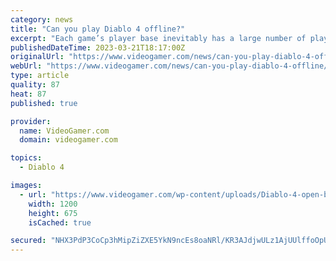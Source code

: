 ```yaml
---
category: news
title: "Can you play Diablo 4 offline?"
excerpt: "Each game’s player base inevitably has a large number of players that prefer playing offline or solo and Diablo 4 is no different. NOW READ: Is Diablo 4 gender locked? With this in mind, a question ..."
publishedDateTime: 2023-03-21T18:17:00Z
originalUrl: "https://www.videogamer.com/news/can-you-play-diablo-4-offline/"
webUrl: "https://www.videogamer.com/news/can-you-play-diablo-4-offline/"
type: article
quality: 87
heat: 87
published: true

provider:
  name: VideoGamer.com
  domain: videogamer.com

topics:
  - Diablo 4

images:
  - url: "https://www.videogamer.com/wp-content/uploads/Diablo-4-open-beta.jpg"
    width: 1200
    height: 675
    isCached: true

secured: "NHX3PdP3CoCp3hMipZiZXE5YkN9ncEs8oaNRl/KR3AJdjwULz1AjUUlffoOpU5tgqwHjUPc6N0s6/NE9td5PvB3N2FAI79yt1tqzaF+cLEirFnly8SB3dOq3pRQmTxni4PDUM23KOJteBahUVqf5LAGkIMkY1LXCaY71ffI5j0pp4kn0AhohzFa38YBFFHS0EYafCodJjI3/UQoesmXow7qMAoKhkAp/9tZP0RXiRmcHM8HH4WDZoYQ3VEpQ+Ezf/DQL00+W/kutvZvtUpeUH/nOtYVeu9PEC3LvX467t5EnL60uMAqLXs/JPuE2vIzBXteMxW6NbZe+5mMxHeAHP2sfxmRHVQl0rPXxTW7euik=;jptQAXmkg4l0UXSh2LtFQw=="
---
```


